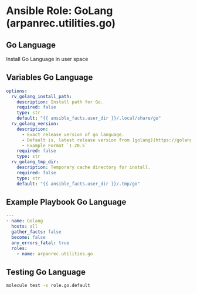 # Ansible Role: GoLang (arpanrec.utilities.go)

## Go Language

Install Go Language in user space

## Variables Go Language

```yaml
options:
  rv_golang_install_path:
    description: Install path for Go.
    required: false
    type: str
    default: "{{ ansible_facts.user_dir }}/.local/share/go"
  rv_golang_version:
    description: 
      - Exact release version of go language.
      - Default is, latest release version from [golang](https://golang.org/VERSION?m=text)
      - Example Format `1.20.5`
    required: false
    type: str
  rv_golang_tmp_dir:
    description: Temporary cache directory for install.
    required: false
    type: str
    default: "{{ ansible_facts.user_dir }}/.tmp/go"
```

## Example Playbook Go Language

```yaml
---
- name: Golang
  hosts: all
  gather_facts: false
  become: false
  any_errors_fatal: true
  roles:
    - name: arpanrec.utilities.go
```

## Testing Go Language

```bash
molecule test -s role.go.default
```
